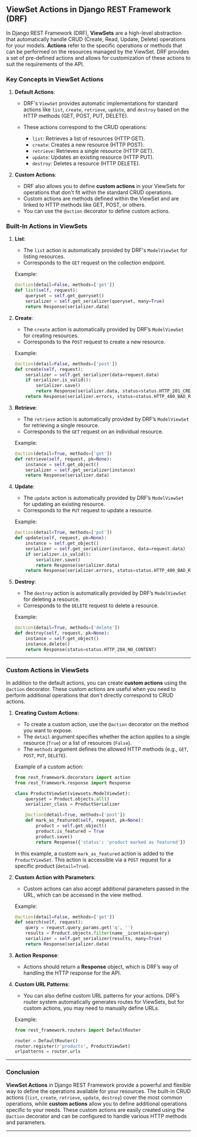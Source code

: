 ## ViewSet Actions in Django REST Framework (DRF)

In Django REST Framework (DRF), **ViewSets** are a high-level abstraction that automatically handle CRUD (Create, Read, Update, Delete) operations for your models. **Actions** refer to the specific operations or methods that can be performed on the resources managed by the ViewSet. DRF provides a set of pre-defined actions and allows for customization of these actions to suit the requirements of the API.

### Key Concepts in ViewSet Actions

1. **Default Actions**:

   * DRF's `ViewSet` provides automatic implementations for standard actions like `list`, `create`, `retrieve`, `update`, and `destroy` based on the HTTP methods (GET, POST, PUT, DELETE).

   * These actions correspond to the CRUD operations:

     * `list`: Retrieves a list of resources (HTTP GET).
     * `create`: Creates a new resource (HTTP POST).
     * `retrieve`: Retrieves a single resource (HTTP GET).
     * `update`: Updates an existing resource (HTTP PUT).
     * `destroy`: Deletes a resource (HTTP DELETE).

2. **Custom Actions**:

   * DRF also allows you to define **custom actions** in your ViewSets for operations that don't fit within the standard CRUD operations.
   * Custom actions are methods defined within the ViewSet and are linked to HTTP methods like GET, POST, or others.
   * You can use the `@action` decorator to define custom actions.

### Built-In Actions in ViewSets

1. **List**:

   * The `list` action is automatically provided by DRF's `ModelViewSet` for listing resources.
   * Corresponds to the `GET` request on the collection endpoint.

   Example:

   ```python
   @action(detail=False, methods=['get'])
   def list(self, request):
       queryset = self.get_queryset()
       serializer = self.get_serializer(queryset, many=True)
       return Response(serializer.data)
   ```

2. **Create**:

   * The `create` action is automatically provided by DRF’s `ModelViewSet` for creating resources.
   * Corresponds to the `POST` request to create a new resource.

   Example:

   ```python
   @action(detail=False, methods=['post'])
   def create(self, request):
       serializer = self.get_serializer(data=request.data)
       if serializer.is_valid():
           serializer.save()
           return Response(serializer.data, status=status.HTTP_201_CREATED)
       return Response(serializer.errors, status=status.HTTP_400_BAD_REQUEST)
   ```

3. **Retrieve**:

   * The `retrieve` action is automatically provided by DRF’s `ModelViewSet` for retrieving a single resource.
   * Corresponds to the `GET` request on an individual resource.

   Example:

   ```python
   @action(detail=True, methods=['get'])
   def retrieve(self, request, pk=None):
       instance = self.get_object()
       serializer = self.get_serializer(instance)
       return Response(serializer.data)
   ```

4. **Update**:

   * The `update` action is automatically provided by DRF’s `ModelViewSet` for updating an existing resource.
   * Corresponds to the `PUT` request to update a resource.

   Example:

   ```python
   @action(detail=True, methods=['put'])
   def update(self, request, pk=None):
       instance = self.get_object()
       serializer = self.get_serializer(instance, data=request.data)
       if serializer.is_valid():
           serializer.save()
           return Response(serializer.data)
       return Response(serializer.errors, status=status.HTTP_400_BAD_REQUEST)
   ```

5. **Destroy**:

   * The `destroy` action is automatically provided by DRF’s `ModelViewSet` for deleting a resource.
   * Corresponds to the `DELETE` request to delete a resource.

   Example:

   ```python
   @action(detail=True, methods=['delete'])
   def destroy(self, request, pk=None):
       instance = self.get_object()
       instance.delete()
       return Response(status=status.HTTP_204_NO_CONTENT)
   ```

---

### Custom Actions in ViewSets

In addition to the default actions, you can create **custom actions** using the `@action` decorator. These custom actions are useful when you need to perform additional operations that don't directly correspond to CRUD actions.

1. **Creating Custom Actions**:

   * To create a custom action, use the `@action` decorator on the method you want to expose.
   * The `detail` argument specifies whether the action applies to a single resource (`True`) or a list of resources (`False`).
   * The `methods` argument defines the allowed HTTP methods (e.g., `GET`, `POST`, `PUT`, `DELETE`).

   Example of a custom action:

   ```python
   from rest_framework.decorators import action
   from rest_framework.response import Response

   class ProductViewSet(viewsets.ModelViewSet):
       queryset = Product.objects.all()
       serializer_class = ProductSerializer

       @action(detail=True, methods=['post'])
       def mark_as_featured(self, request, pk=None):
           product = self.get_object()
           product.is_featured = True
           product.save()
           return Response({'status': 'product marked as featured'})
   ```

   In this example, a custom `mark_as_featured` action is added to the `ProductViewSet`. This action is accessible via a `POST` request for a specific product (`detail=True`).

2. **Custom Action with Parameters**:

   * Custom actions can also accept additional parameters passed in the URL, which can be accessed in the view method.

   Example:

   ```python
   @action(detail=False, methods=['get'])
   def search(self, request):
       query = request.query_params.get('q', '')
       results = Product.objects.filter(name__icontains=query)
       serializer = self.get_serializer(results, many=True)
       return Response(serializer.data)
   ```

3. **Action Response**:

   * Actions should return a **Response** object, which is DRF’s way of handling the HTTP response for the API.

4. **Custom URL Patterns**:

   * You can also define custom URL patterns for your actions. DRF’s router system automatically generates routes for ViewSets, but for custom actions, you may need to manually define URLs.

   Example:

   ```python
   from rest_framework.routers import DefaultRouter

   router = DefaultRouter()
   router.register(r'products', ProductViewSet)
   urlpatterns = router.urls
   ```

---

### Conclusion

**ViewSet Actions** in Django REST Framework provide a powerful and flexible way to define the operations available for your resources. The built-in CRUD actions (`list`, `create`, `retrieve`, `update`, `destroy`) cover the most common operations, while **custom actions** allow you to define additional operations specific to your needs. These custom actions are easily created using the `@action` decorator and can be configured to handle various HTTP methods and parameters.

---
